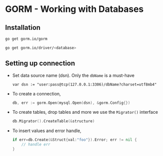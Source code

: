 # GORM - Working with Databases

## Installation

```bash
go get gorm.io/gorm

go get gorm.io/driver/<database>
```

## Setting up connection

- Set data source name (dsn). Only the `dbName` is a must-have
    ```golang
    var dsn := "user:pass@tcp(127.0.0.1:3306)/dbName?charset=utf8mb4"
    ```

- To create a connection,
    ```go
    db, err := gorm.Open(mysql.Open(dsn), &gorm.Config{})
    ```

- To create tables, drop tables and more we use the `Migrator()` interface
    ```go
    db.Migrator().CreateTable(&structure)
    ```

- To insert values and error handle,
    ```go
    if err=db.Create(&Struct{val:"foo"}).Error; err != nil {
        // handle err
    }
    ```
